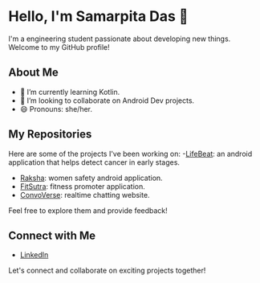 # Hello, I'm Samarpita Das 👋

I'm a engineering student passionate about developing new things. Welcome to my GitHub profile!

## About Me

- 🌱 I’m currently learning Kotlin.
- 👯 I’m looking to collaborate on Android Dev projects.
- 😄 Pronouns: she/her.

## My Repositories

Here are some of the projects I've been working on:
-[LifeBeat](https://github.com/SamarpitaBDas/LifeBeat): an android application that helps detect cancer in early stages.
- [Raksha](https://github.com/SamarpitaBDas/Raksha): women safety android application.
- [FitSutra](https://github.com/SamarpitaBDas/FitSutra): fitness promoter application.
- [ConvoVerse](https://github.com/SamarpitaBDas/ConvoVerse): realtime chatting website.

Feel free to explore them and provide feedback!

## Connect with Me

- [LinkedIn](www.linkedin.com/in/samarpitabdas)

Let's connect and collaborate on exciting projects together!
